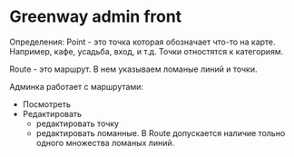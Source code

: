 # Greenway admin front

Определения:
Point - это точка которая обозначает что-то на карте.
        Например, кафе, усадьба, вход, и т.д.
        Точки отностятся к категориям.

Route - это маршрут. В нем указываем ломаные линий и точки.

Админка работает с маршрутами:
- Посмотреть
- Редактировать
    - редактировать точку
    - редактировать ломанные. В Route допускается наличие
      тольно одного множества ломаных линий.


